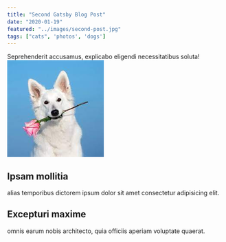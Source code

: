 ```yaml
---
title: "Second Gatsby Blog Post"
date: "2020-01-19"
featured: "../images/second-post.jpg"
tags: ["cats", 'photos', 'dogs']
---
```

Seprehenderit accusamus, explicabo eligendi necessitatibus soluta!
![gatsby tutorial](../images/gatsby-tutorial.jpg)

## Ipsam mollitia

alias temporibus dictorem ipsum dolor sit amet consectetur adipisicing elit.

## Excepturi maxime

omnis earum nobis architecto, quia officiis aperiam voluptate quaerat.
